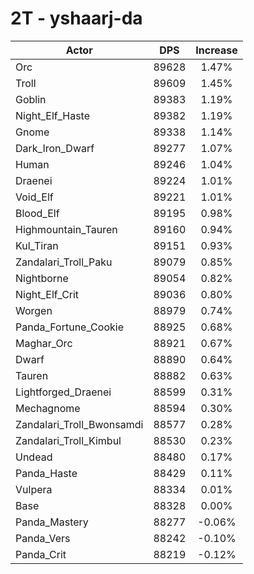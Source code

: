 # 2T - yshaarj-da
| Actor | DPS | Increase |
|---|:---:|:---:|
|Orc|89628|1.47%|
|Troll|89609|1.45%|
|Goblin|89383|1.19%|
|Night_Elf_Haste|89382|1.19%|
|Gnome|89338|1.14%|
|Dark_Iron_Dwarf|89277|1.07%|
|Human|89246|1.04%|
|Draenei|89224|1.01%|
|Void_Elf|89221|1.01%|
|Blood_Elf|89195|0.98%|
|Highmountain_Tauren|89160|0.94%|
|Kul_Tiran|89151|0.93%|
|Zandalari_Troll_Paku|89079|0.85%|
|Nightborne|89054|0.82%|
|Night_Elf_Crit|89036|0.80%|
|Worgen|88979|0.74%|
|Panda_Fortune_Cookie|88925|0.68%|
|Maghar_Orc|88921|0.67%|
|Dwarf|88890|0.64%|
|Tauren|88882|0.63%|
|Lightforged_Draenei|88599|0.31%|
|Mechagnome|88594|0.30%|
|Zandalari_Troll_Bwonsamdi|88577|0.28%|
|Zandalari_Troll_Kimbul|88530|0.23%|
|Undead|88480|0.17%|
|Panda_Haste|88429|0.11%|
|Vulpera|88334|0.01%|
|Base|88328|0.00%|
|Panda_Mastery|88277|-0.06%|
|Panda_Vers|88242|-0.10%|
|Panda_Crit|88219|-0.12%|
